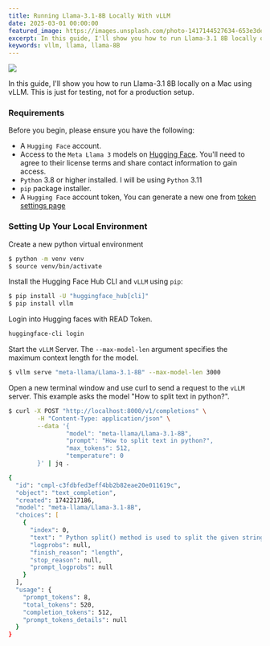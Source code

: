 ```yaml
---
title: Running Llama-3.1-8B Locally With vLLM
date: 2025-03-01 00:00:00
featured_image: https://images.unsplash.com/photo-1417144527634-653e3dec77b2?q=90&fm=jpg&w=1000&fit=max
excerpt: In this guide, I'll show you how to run Llama-3.1 8B locally on a Mac using vLLM. This is just for testing, not for a production setup.
keywords: vllm, llama, llama-8B
---
```


![](https://images.unsplash.com/photo-1417144527634-653e3dec77b2?q=90&fm=jpg&w=1000&fit=max)

In this guide, I'll show you how to run Llama-3.1 8B locally on a Mac using vLLM. This is just for testing, not for a production setup.

### Requirements

Before you begin, please ensure you have the following:

- A `Hugging Face` account.
- Access to the `Meta Llama 3` models on [Hugging Face](https://huggingface.co/meta-llama/Llama-3.1-8B). You'll need to agree to their license terms and share contact information to gain access.
- `Python` 3.8 or higher installed. I will be using `Python` 3.11
- `pip` package installer.
- A `Hugging Face` account token, You can generate a new one from [token settings page](https://huggingface.co/settings/tokens)

### Setting Up Your Local Environment

Create a new python virtual environment

```zsh
$ python -m venv venv
$ source venv/bin/activate
```

Install the Hugging Face Hub CLI and `vLLM` using `pip`:

```zsh
$ pip install -U "huggingface_hub[cli]"
$ pip install vllm
```

Login into Hugging faces with READ Token.

```zsh
huggingface-cli login
```

Start the `vLLM` Server. The `--max-model-len` argument specifies the maximum context length for the model.

```zsh
$ vllm serve "meta-llama/Llama-3.1-8B" --max-model-len 3000
```

Open a new terminal window and use curl to send a request to the `vLLM` server. This example asks the model "How to split text in python?".

```zsh
$ curl -X POST "http://localhost:8000/v1/completions" \
        -H "Content-Type: application/json" \
        --data '{
                "model": "meta-llama/Llama-3.1-8B",
                "prompt": "How to split text in python?",
                "max_tokens": 512,
                "temperature": 0
        }' | jq .

{
  "id": "cmpl-c3fdbfed3eff4bb2b82eae20e011619c",
  "object": "text_completion",
  "created": 1742217186,
  "model": "meta-llama/Llama-3.1-8B",
  "choices": [
    {
      "index": 0,
      "text": " Python split() method is used to split the given string into substrings based on the delimiter passed as a parameter. The split() method returns a list of strings after breaking the given string by the specified separator. The separator is passed as a parameter to the split() method. The separator can be a single character or a string. The separator is not included in the resulting list. The split() method is a string method and returns a list of strings after breaking the given string by the specified separator. The separator is passed as a parameter to the split() method. The separator can be a single character or a string. The separator is not included in the resulting list. The split() method is a string method and returns a list of strings after breaking the given string by the specified separator. The separator is passed as a parameter to the split() method. The separator can be a single character or a string. The separator is not included in the resulting list. The split() method is a string method and returns a list of strings after breaking the given string by the specified separator. The separator is passed as a parameter to the split() method. The separator can be a single character or a string. The separator is not included in the resulting list. The split() method is a string method and returns a list of strings after breaking the given string by the specified separator. The separator is passed as a parameter to the split() method. The separator can be a single character or a string. The separator is not included in the resulting list. The split() method is a string method and returns a list of strings after breaking the given string by the specified separator. The separator is passed as a parameter to the split() method. The separator can be a single character or a string. The separator is not included in the resulting list. The split() method is a string method and returns a list of strings after breaking the given string by the specified separator. The separator is passed as a parameter to the split() method. The separator can be a single character or a string. The separator is not included in the resulting list. The split() method is a string method and returns a list of strings after breaking the given string by the specified separator. The separator is passed as a parameter to the split() method. The separator can be a single character or a string. The separator is not included in the resulting list. The split() method is a string method and returns a list of strings after breaking the given string by the specified separator. The separator is passed as a",
      "logprobs": null,
      "finish_reason": "length",
      "stop_reason": null,
      "prompt_logprobs": null
    }
  ],
  "usage": {
    "prompt_tokens": 8,
    "total_tokens": 520,
    "completion_tokens": 512,
    "prompt_tokens_details": null
  }
}
```
